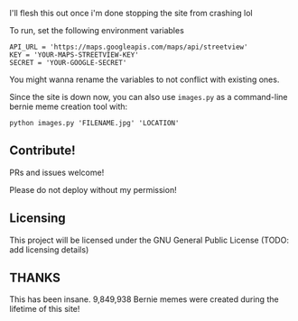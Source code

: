 I'll flesh this out once i'm done stopping the site from crashing lol

To run, set the following environment variables
```
API_URL = 'https://maps.googleapis.com/maps/api/streetview'
KEY = 'YOUR-MAPS-STREETVIEW-KEY'
SECRET = 'YOUR-GOOGLE-SECRET'
```

You might wanna rename the variables to not conflict with existing ones.

Since the site is down now, you can also use `images.py` as a command-line bernie meme creation tool with:
```
python images.py 'FILENAME.jpg' 'LOCATION'
```

## Contribute!
PRs and issues welcome!

Please do not deploy without my permission!

## Licensing
This project will be licensed under the GNU General Public License (TODO: add licensing details)

## THANKS
This has been insane. 9,849,938 Bernie memes were created during the lifetime of this site! 